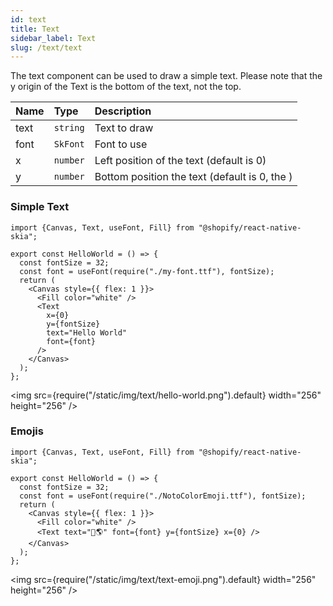 ```yaml
---
id: text
title: Text
sidebar_label: Text
slug: /text/text
---
```


The text component can be used to draw a simple text.
Please note that the y origin of the Text is the bottom of the text, not the top.

| Name        | Type       |  Description                                                  |
|:------------|:-----------|:--------------------------------------------------------------|
| text        | `string`   | Text to draw                                                  |
| font        | `SkFont`   | Font to use                                                   |
| x           | `number`   | Left position of the text (default is 0)                      |
| y           | `number`   | Bottom position the text (default is 0, the )                 |

### Simple Text

```tsx twoslash
import {Canvas, Text, useFont, Fill} from "@shopify/react-native-skia";

export const HelloWorld = () => {
  const fontSize = 32;
  const font = useFont(require("./my-font.ttf"), fontSize);
  return (
    <Canvas style={{ flex: 1 }}>
      <Fill color="white" />
      <Text
        x={0}
        y={fontSize}
        text="Hello World"
        font={font}
      />
    </Canvas>
  );
};
```

<img src={require("/static/img/text/hello-world.png").default} width="256" height="256" />

### Emojis

```tsx twoslash
import {Canvas, Text, useFont, Fill} from "@shopify/react-native-skia";

export const HelloWorld = () => {
  const fontSize = 32;
  const font = useFont(require("./NotoColorEmoji.ttf"), fontSize);
  return (
    <Canvas style={{ flex: 1 }}>
      <Fill color="white" />
      <Text text="🙋🌎" font={font} y={fontSize} x={0} />
    </Canvas>
  );
};
```

<img src={require("/static/img/text/text-emoji.png").default} width="256" height="256" />

